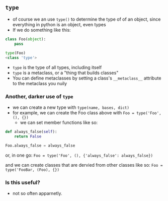 ## `type`
- of course we an use `type()` to determine the type of of an object, since everything in python is an object, even types
- If we do something like this:

~~~ python
class Foo(object):
	pass
	
type(Foo)
<class 'type'>
~~~


- `type` is the type of all types, including itself
- `type` is a metaclass, or a "thing that builds classes"
- You can define metaclasses by setting a class's `__metaclass__` attribute to the metaclass you nuily


### Another, darker use of `type`
- we can create a new type with `type(name, bases, dict)`
- for example, we can create the Foo class above with `Foo = type('Foo', (), {})`
	- we can set member functions like so:

~~~ python 
def always_false(self):
	return False

Foo.always_false = always_false	
~~~ 
or, in one go: `Foo = type('Foo', (), {'always_false': always_false})`

and we can create classes that are dervied from other classes like so:
`Foo = type('FooBar, (Foo), {})`

### Is this useful?
- not so often apparnetly. 